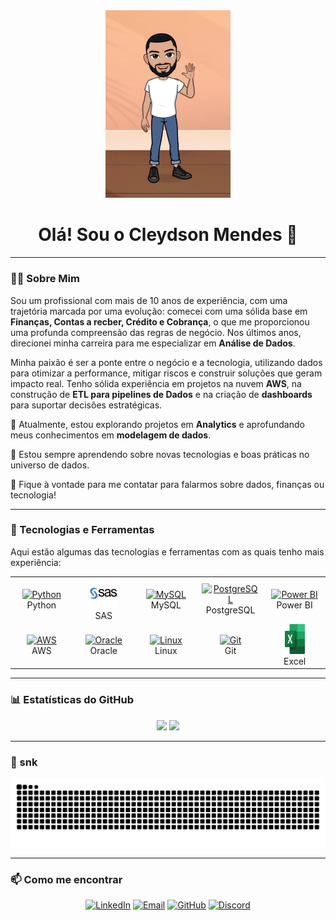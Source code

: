 <div align="center">
  <img src="https://github.com/CleydsonMendes/CleydsonMendes/blob/main/avatar.jpg?raw=true" width="200px" alt="Avatar do Cleydson Mendes"/>
  <h1>Olá! Sou o Cleydson Mendes 👋</h1>
</div>

---

### 👨‍💻 Sobre Mim

Sou um profissional com mais de 10 anos de experiência, com uma trajetória marcada por uma evolução: comecei com uma sólida base em **Finanças, Contas a recber, Crédito e Cobrança**, o que me proporcionou uma profunda compreensão das regras de negócio. Nos últimos anos, direcionei minha carreira para me especializar em **Análise de Dados**.

Minha paixão é ser a ponte entre o negócio e a tecnologia, utilizando dados para otimizar a performance, mitigar riscos e construir soluções que geram impacto real. Tenho sólida experiência em projetos na nuvem **AWS**, na construção de **ETL para pipelines de Dados** e na criação de **dashboards** para suportar decisões estratégicas.

🔭 Atualmente, estou explorando projetos em **Analytics** e aprofundando meus conhecimentos em **modelagem de dados**.

🌱 Estou sempre aprendendo sobre novas tecnologias e boas práticas no universo de dados.

💬 Fique à vontade para me contatar para falarmos sobre dados, finanças ou tecnologia!

---

### 🚀 Tecnologias e Ferramentas

Aqui estão algumas das tecnologias e ferramentas com as quais tenho mais experiência:

<table align="center">
  <tr>
    <td align="center" width="96">
      <a href="https://www.python.org" target="_blank">
        <img src="https://cdn.jsdelivr.net/gh/devicons/devicon/icons/python/python-original.svg" width="48" height="48" alt="Python" />
      </a>
      <br>Python
    </td>
    <td align="center" width="96">
      <a href="https://www.sas.com" target="_blank">
        <img src="https://github.com/CleydsonMendes/CleydsonMendes/blob/main/sas.png" width="48" height="48" alt="SAS" />
      </a>
      <br>SAS
    </td>
    <td align="center" width="96">
      <a href="https://dev.mysql.com/doc/" target="_blank">
        <img src="https://cdn.jsdelivr.net/gh/devicons/devicon/icons/mysql/mysql-original-wordmark.svg" width="48" height="48" alt="MySQL" />
      </a>
      <br>MySQL
    </td>
    <td align="center" width="96">
      <a href="https://www.postgresql.org" target="_blank">
        <img src="https://cdn.jsdelivr.net/gh/devicons/devicon/icons/postgresql/postgresql-original-wordmark.svg" width="48" height="48" alt="PostgreSQL" />
      </a>
      <br>PostgreSQL
    </td>
     <td align="center" width="96">
      <a href="https://powerbi.microsoft.com/" target="_blank">
        <img src="https://raw.githubusercontent.com/microsoft/PowerBI-Icons/main/SVG/Power-BI.svg" width="48" height="48" alt="Power BI" />
      </a>
      <br>Power BI
    </td>
  </tr>
  <tr>
    <td align="center" width="96">
      <a href="https://aws.amazon.com/" target="_blank">
        <img src="https://cdn.jsdelivr.net/gh/devicons/devicon/icons/amazonwebservices/amazonwebservices-original-wordmark.svg" width="48" height="48" alt="AWS" />
      </a>
      <br>AWS
    </td>
    <td align="center" width="96">
      <a href="https://www.oracle.com/" target="_blank">
        <img src="https://cdn.jsdelivr.net/gh/devicons/devicon/icons/oracle/oracle-original.svg" width="48" height="48" alt="Oracle" />
      </a>
      <br>Oracle
    </td>
    <td align="center" width="96">
      <a href="https://www.linux.org/" target="_blank">
        <img src="https://cdn.jsdelivr.net/gh/devicons/devicon/icons/linux/linux-original.svg" width="48" height="48" alt="Linux" />
      </a>
      <br>Linux
    </td>
    <td align="center" width="96">
      <a href="https://git-scm.com/" target="_blank">
        <img src="https://cdn.jsdelivr.net/gh/devicons/devicon/icons/git/git-original.svg" width="48" height="48" alt="Git" />
      </a>
      <br>Git
    </td>
    <td align="center" width="96">
      <a href="https://www.microsoft.com/pt-br/microsoft-365/excel" target="_blank">
        <img src="https://github.com/CleydsonMendes/CleydsonMendes/blob/main/excel.jpeg" width="48" height="48" alt="Excel" />
      </a>
      <br>Excel
    </td>
  </tr>
</table>

---

### 📊 Estatísticas do GitHub

<p align="center">
  <img height="150em" src="https://github-readme-stats.vercel.app/api?username=CleydsonMendes&show_icons=true&theme=dracula&include_all_commits=true&count_private=true"/>
  <img height="150em" src="https://github-readme-stats.vercel.app/api/top-langs/?username=CleydsonMendes&layout=compact&langs_count=7&theme=dracula"/>
</p>

---

### 🐍 snk

<div align="center">
  <img src="https://github.com/CleydsonMendes/CleydsonMendes/blob/output/github-contribution-grid-snake.svg" alt="snake">
</div>

---

### 📫 Como me encontrar

<p align="center">
  <a href="https://www.linkedin.com/in/cleydsonmendes/" target="_blank"><img src="https://img.shields.io/badge/LinkedIn-0077B5?style=for-the-badge&logo=linkedin&logoColor=white" alt="LinkedIn"></a>
  <a href="mailto:cleydsonsp@hotmail.com" target="_blank"><img src="https://img.shields.io/badge/Email-0078D4?style=for-the-badge&logo=microsoft-outlook&logoColor=white" alt="Email"></a>
  <a href="https://github.com/CleydsonMendes" target="_blank"><img src="https://img.shields.io/badge/GitHub-181717?style=for-the-badge&logo=github&logoColor=white" alt="GitHub"></a>
  <a href="https://discordapp.com/users/cleydsonmendes" target="_blank"><img src="https://img.shields.io/badge/Discord-5865F2?style=for-the-badge&logo=discord&logoColor=white" alt="Discord"></a>
</p>

